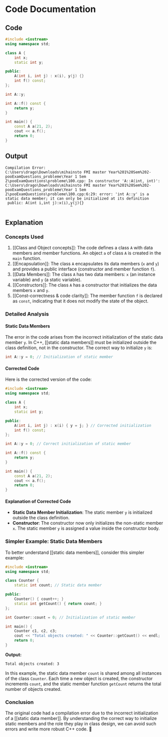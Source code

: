 # Code Documentation

## Code
```cpp
#include <iostream>
using namespace std;

class A {
    int x;
    static int y;

public:
    A(int i, int j) : x(i), y(j) {}
    int f() const;
};

int A::y;

int A::f() const {
    return y;
}

int main() {
    const A a(21, 2);
    cout << a.f();
    return 0;
}
```

## Output
```
Compilation Error:
C:\Users\drago\Downloads\mihainsto FMI master Year%201%20Sem%202-pooExamQuestions_probleme\Year 1 Sem 2\pooExamQuestions\probleme\100.cpp: In constructor 'A::A(int, int)':
C:\Users\drago\Downloads\mihainsto FMI master Year%201%20Sem%202-pooExamQuestions_probleme\Year 1 Sem 2\pooExamQuestions\probleme\100.cpp:6:29: error: 'int A::y' is a static data member; it can only be initialized at its definition
 public: A(int i,int j):x(i),y(j){}
                             ^
```

## Explanation

### Concepts Used

1. [[Class and Object concepts]]: The code defines a class `A` with data members and member functions. An object `a` of class `A` is created in the `main` function.
2. [[Encapsulation]]: The class `A` encapsulates its data members (`x` and `y`) and provides a public interface (constructor and member function `f`).
3. [[Data Members]]: The class `A` has two data members: `x` (an instance variable) and `y` (a static variable).
4. [[Constructors]]: The class `A` has a constructor that initializes the data members `x` and `y`.
5. [[Const-correctness & code clarity]]: The member function `f` is declared as `const`, indicating that it does not modify the state of the object.

### Detailed Analysis

#### Static Data Members
The error in the code arises from the incorrect initialization of the static data member `y`. In C++, [[static data members]] must be initialized outside the class definition, not in the constructor. The correct way to initialize `y` is:

```cpp
int A::y = 0; // Initialization of static member
```

#### Corrected Code
Here is the corrected version of the code:

```cpp
#include <iostream>
using namespace std;

class A {
    int x;
    static int y;

public:
    A(int i, int j) : x(i) { y = j; } // Corrected initialization
    int f() const;
};

int A::y = 0; // Correct initialization of static member

int A::f() const {
    return y;
}

int main() {
    const A a(21, 2);
    cout << a.f();
    return 0;
}
```

#### Explanation of Corrected Code
- **Static Data Member Initialization**: The static member `y` is initialized outside the class definition.
- **Constructor**: The constructor now only initializes the non-static member `x`. The static member `y` is assigned a value inside the constructor body.

### Simpler Example: Static Data Members

To better understand [[static data members]], consider this simpler example:

```cpp
#include <iostream>
using namespace std;

class Counter {
    static int count; // Static data member

public:
    Counter() { count++; }
    static int getCount() { return count; }
};

int Counter::count = 0; // Initialization of static member

int main() {
    Counter c1, c2, c3;
    cout << "Total objects created: " << Counter::getCount() << endl;
    return 0;
}
```

**Output:**
```
Total objects created: 3
```

In this example, the static data member `count` is shared among all instances of the class `Counter`. Each time a new object is created, the constructor increments `count`, and the static member function `getCount` returns the total number of objects created.

### Conclusion

The original code had a compilation error due to the incorrect initialization of a [[static data member]]. By understanding the correct way to initialize static members and the role they play in class design, we can avoid such errors and write more robust C++ code. 🚀